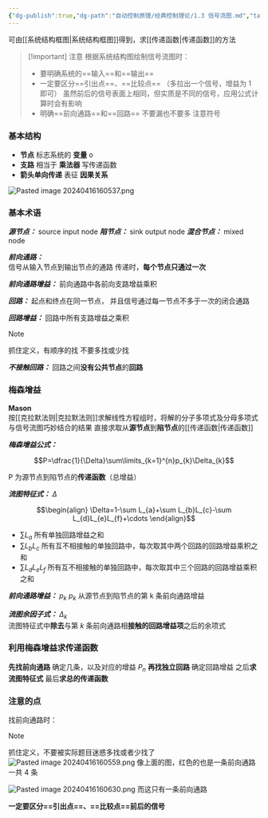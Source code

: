 ```yaml
---
{"dg-publish":true,"dg-path":"自动控制原理/经典控制理论/1.3 信号流图.md","tags":["Graph"],"permalink":"/自动控制原理/经典控制理论/1.3 信号流图/","dgPassFrontmatter":true,"noteIcon":"","created":"2024-10-09T12:02:37.790+08:00","updated":"2025-04-13T15:18:30.682+08:00"}
---
```


可由[[系统结构框图\|系统结构框图]]得到，求[[传递函数\|传递函数]]的方法

>[!important] 注意
>根据系统结构图绘制信号流图时：
>- 要明确系统的==输入==和==输出==
>- 一定要区分==引出点==、==比较点==
>	（多拉出一个信号，增益为 1 即可）
>	虽然前后的信号表面上相同，但实质是不同的信号，应用公式计算时会有影响
>- 明确==前向通路==和==回路==
>	不要漏也不要多
>	注意符号
### 基本结构
- **节点**    标志系统的    **变量**    o
- **支路**     相当于      **乘法器**    写传递函数
- **箭头单向传递**    表征   **因果关系**

![Pasted image 20240416160537.png](/img/user/Functional%20files/Photo%20Resources/Pasted%20image%2020240416160537.png)
### 基本术语
***源节点：***      source   input node
***陷节点：***      sink  output node
***混合节点：***  mixed node

***前向通路：***    
信号从输入节点到输出节点的通路
传递时，**每个节点只通过一次**

***前向通路增益：***
前向通路中各前向支路增益乘积

***回路：***
起点和终点在同一节点，
并且信号通过每一节点不多于一次的闭合通路

***回路增益：***
回路中所有支路增益之乘积

>[!note] 
>抓住定义，有顺序的找
>不要多找或少找

***不接触回路：***
回路之间**没有公共节点**的**回路**

### 梅森增益
**Mason**  
按[[克拉默法则\|克拉默法则]]求解线性方程组时，将解的分子多项式及分母多项式与信号流图巧妙结合的结果
直接求取从**源节点**到**陷节点**的[[传递函数\|传递函数]]

***梅森增益公式：***

$$P=\dfrac{1}{\Delta}\sum\limits_{k=1}^{n}p_{k}\Delta_{k}$$

P 为源节点到陷节点的**传递函数**（总增益）


***流图特征式：***  $\Delta$

$$\begin{align}
\Delta=1-\sum L_{a}+\sum L_{b}L_{c}-\sum L_{d}L_{e}L_{f}+\cdots
\end{align}$$


-  $\sum L_{a}$   所有单独回路增益之和
-  $\sum L_{b}L_{c}$  所有互不相接触的单独回路中，每次取其中两个回路的回路增益乘积之和
-  $\sum L_{d}L_{e}L_{f}$  所有互不相接触的单独回路中，每次取其中三个回路的回路增益乘积之和

***前向通路增益：***   $p_{k}$
$p_{k}$  从源节点到陷节点的第 k 条前向通路增益

***流图余因子式：***  $\Delta_{k}$  
流图特征式中**除去**与第 $k$ 条前向通路相**接触的回路增益项**之后的余项式

### 利用梅森增益求传递函数
**先找前向通路**
	确定几条，以及对应的增益 $P_{n}$
**再找独立回路**
	确定回路增益
之后**求流图特征式**
最后**求总的传递函数**

### 注意的点
找前向通路时：

>[!note] 
>抓住定义，不要被实际题目迷惑多找或者少找了
>![Pasted image 20240416160559.png](/img/user/Functional%20files/Photo%20Resources/Pasted%20image%2020240416160559.png)
> 像上面的图，红色的也是一条前向通路
> 一共 4 条
> 
> ![Pasted image 20240416160630.png](/img/user/Functional%20files/Photo%20Resources/Pasted%20image%2020240416160630.png)
> 而这只有一条前向通路


**一定要区分==引出点==、==比较点==前后的信号**



